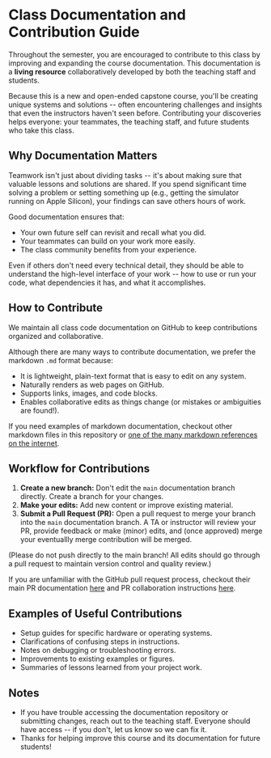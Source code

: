 # Class Documentation and Contribution Guide

Throughout the semester, you are encouraged to contribute to this class by improving and expanding the course documentation.
This documentation is a **living resource** collaboratively developed by both the teaching staff and students.

Because this is a new and open-ended capstone course, you'll be creating unique systems and solutions -- often encountering challenges and insights that even the instructors haven't seen before.
Contributing your discoveries helps everyone: your teammates, the teaching staff, and future students who take this class.

## Why Documentation Matters

Teamwork isn't just about dividing tasks -- it's about making sure that valuable lessons and solutions are shared. If you spend significant time solving a problem or setting something up
(e.g., getting the simulator running on Apple Silicon), your findings can save others hours of work.

Good documentation ensures that:
- Your own future self can revisit and recall what you did.
- Your teammates can build on your work more easily.
- The class community benefits from your experience.

Even if others don't need every technical detail, they should be able to understand the high-level interface of your work -- how to use or run your code, what dependencies it has, and what it accomplishes.

## How to Contribute

We maintain all class code documentation on GitHub to keep contributions organized and collaborative.

Although there are many ways to contribute documentation, we prefer the markdown `.md` format because:
- It is lightweight, plain-text format that is easy to edit on any system.
- Naturally renders as web pages on GitHub.
- Supports links, images, and code blocks.
- Enables collaborative edits as things change (or mistakes or ambiguities are found!).

If you need examples of markdown documentation, checkout other markdown files in this repository or [one of the many markdown references on the internet](https://www.markdownguide.org/basic-syntax/).

## Workflow for Contributions

1. **Create a new branch:** Don't edit the `main` documentation branch directly. Create a branch for your changes.
2. **Make your edits:** Add new content or improve existing material.
3. **Submit a Pull Request (PR):** Open a pull request to merge your branch into the `main` documentation branch. A TA or instructor will review your PR, provide feedback or make (minor) edits, and (once approved) merge your eventuallly merge contribution will be merged.

(Please do not push directly to the main branch! All edits should go through a pull request to maintain version control and quality review.)

If you are unfamiliar with the GitHub pull request process, checkout their main PR documentation [here](https://docs.github.com/en/pull-requests) and PR collaboration instructions [here](https://docs.github.com/en/pull-requests/collaborating-with-pull-requests/proposing-changes-to-your-work-with-pull-requests/creating-a-pull-request).

## Examples of Useful Contributions
- Setup guides for specific hardware or operating systems.
- Clarifications of confusing steps in instructions.
- Notes on debugging or troubleshooting errors.
- Improvements to existing examples or figures.
- Summaries of lessons learned from your project work.

## Notes
- If you have trouble accessing the documentation repository or submitting changes, reach out to the teaching staff. Everyone should have access -- if you don't, let us know so we can fix it.
- Thanks for helping improve this course and its documentation for future students!
